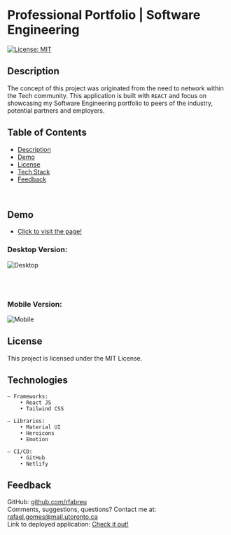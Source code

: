 # Professional Portfolio | Software Engineering

[![License: MIT](https://img.shields.io/badge/License-MIT-blue.svg)](https://opensource.org/licenses/MIT)
## Description
The concept of this project was originated from the need to network within the Tech community. This application is built with `REACT` and focus on showcasing my Software Engineering portfolio to peers of the industry, potential partners and employers.
## Table of Contents
- [Description](#description)
- [Demo](#demo)
- [License](#license)
- [Tech Stack](#technologies)
- [Feedback](#feedback)


<br />

## Demo

 - [Click to visit the page!](https://rafdev.netlify.app/)

### Desktop Version:
![Desktop](./src/docs/website_desktop.png)

<br />
<br />

### Mobile Version:
![Mobile](./src/docs/website_mobile.png)

## License
This project is licensed under the MIT License.
## Technologies
    – Frameworks:
        • React JS
        • Tailwind CSS

    – Libraries:
        • Material UI
        • Heroicons
        • Emotion

    – CI/CD:
        • GitHub
        • Netlify

## Feedback
GitHub: [github.com/rfabreu](https://github.com/rfabreu) <br />
Comments, suggestions, questions? Contact me at: [rafael.gomes@mail.utoronto.ca](mailto:rafael.gomes@mail.utoronto.ca) <br />
Link to deployed application: [Check it out!](https://rafdev.netlify.app/)


